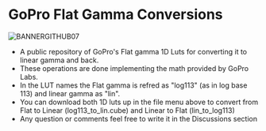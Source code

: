 # GoPro Flat Gamma Conversions
![BANNERGITHUB07](https://github.com/IRCGraphic/GoPro-Flat-Gamma-Conversions/assets/113941057/b9919f20-7a39-4e2e-9af7-b98ab6db6c4f)

- A public repository of GoPro's Flat gamma 1D Luts for converting it to linear gamma and back.  
- These operations are done implementing the math provided by GoPro Labs.  
- In the LUT names the Flat gamma is refred as "log113" (as in log base 113) and linear gamma as "lin".  
- You can download both 1D luts up in the file menu above to convert from Flat to Linear (log113_to_lin.cube) and Linear to Flat (lin_to_log113)
- Any question or comments feel free to write it in the Discussions section
